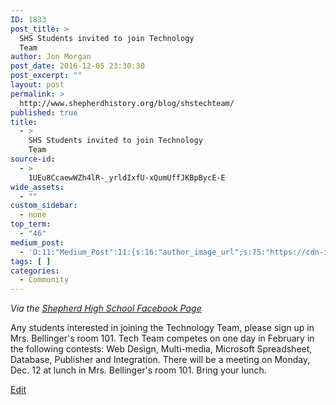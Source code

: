 ```yaml
---
ID: 1833
post_title: >
  SHS Students invited to join Technology
  Team
author: Jon Morgan
post_date: 2016-12-05 23:30:30
post_excerpt: ""
layout: post
permalink: >
  http://www.shepherdhistory.org/blog/shstechteam/
published: true
title:
  - >
    SHS Students invited to join Technology
    Team
source-id:
  - >
    1UEu8CcaewWZh4lR-_yrldIxfU-xQumUffJKBpBycE-E
wide_assets:
  - ""
custom_sidebar:
  - none
top_term:
  - "46"
medium_post:
  - 'O:11:"Medium_Post":11:{s:16:"author_image_url";s:75:"https://cdn-images-1.medium.com/fit/c/200/200/1*SqJTY-3vzTSKsiqc5-cV_A.jpeg";s:10:"author_url";s:28:"https://medium.com/@morga2ja";s:11:"byline_name";N;s:12:"byline_email";N;s:10:"cross_link";s:2:"no";s:2:"id";s:12:"506b24a0efea";s:21:"follower_notification";s:2:"no";s:7:"license";s:19:"all-rights-reserved";s:14:"publication_id";s:12:"f45ad4d6ec92";s:6:"status";s:5:"draft";s:3:"url";s:41:"https://medium.com/@morga2ja/506b24a0efea";}'
tags: [ ]
categories:
  - Community
---
```

<em>Via the [Shepherd High School Facebook Page](https://www.facebook.com/shepherdmihs/?fref=nf)</em>

Any students interested in joining the Technology Team, please sign up in Mrs. Bellinger's room 101. Tech Team competes on one day in February in the following contests: Web Design, Multi-media, Microsoft Spreadsheet, Database, Publisher and Integration. There will be a meeting on Monday, Dec. 12 at lunch in Mrs. Bellinger's room 101. Bring your lunch.

[Edit](https://docs.google.com/document/d/1UEu8CcaewWZh4lR-_yrldIxfU-xQumUffJKBpBycE-E/edit?usp=sharing)